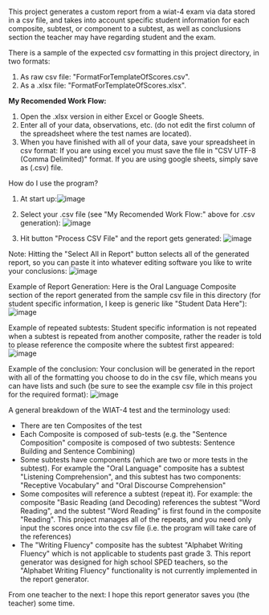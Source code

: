 This project generates a custom report from a wiat-4 exam via data stored in a csv file, and takes into account specific student information for each composite, subtest, or component to a subtest, as well as conclusions section the teacher may have regarding student and the exam.

There is a sample of the expected csv formatting in this project directory, in two formats:
1. As raw csv file: "FormatForTemplateOfScores.csv".
2. As a .xlsx file: "FormatForTemplateOfScores.xlsx".
   
**My Recomended Work Flow:**
1.  Open the .xlsx version in either Excel or Google Sheets.
2.   Enter all of your data, observations, etc. (do not edit the first column of the spreadsheet where the test names are located).
3.   When you have finished with all of your data, save your spreadsheet in csv format: If you are using excel you must save the file in "CSV UTF-8 (Comma Delimited)" format. If you are using google sheets, simply save as (.csv) file.   



How do I use the program?
1. At start up:![image](https://github.com/harleigh/react-wiat4CustomReportGenerator/assets/4912070/c3584d9b-89f6-497f-8f5b-76c9aab3ba05)

2. Select your .csv file (see "My Recomended Work Flow:" above for .csv generation): ![image](https://github.com/harleigh/react-wiat4CustomReportGenerator/assets/4912070/c635597f-dfb8-44e8-859e-ef07908b0b16)

3. Hit button "Process CSV File" and the report gets generated: ![image](https://github.com/harleigh/react-wiat4CustomReportGenerator/assets/4912070/549b3876-fa21-420a-82d9-8eec68001f3c)

Note: Hitting the "Select All in Report" button selects all of the generated report, so you can paste it into whatever editing software you like to write your conclusions:
![image](https://github.com/harleigh/react-wiat4CustomReportGenerator/assets/4912070/549cfba4-530e-4dcd-9f55-22ed1ff9c252)

Example of Report Generation: Here is the Oral Language Composite section of the report generated from the sample csv file in this directory (for student specific information, I keep is generic like "Student Data Here"):
![image](https://github.com/harleigh/react-wiat4CustomReportGenerator/assets/4912070/7912b5ba-3da3-4dc3-b8db-dc93723d9171)

Example of repeated subtests: Student specific information is not repeated when a subtest is repeated from another composite, rather the reader is told to please reference the composite where the subtest first appeared:![image](https://github.com/harleigh/react-wiat4CustomReportGenerator/assets/4912070/569b52d7-fb61-4faf-9c1c-366dbffe3a3c)

Example of the conclusion: Your conclusion will be generated in the report with all of the formatting you choose to do in the csv file, which means you can have lists and such (be sure to see the example csv file in this project for the required format): ![image](https://github.com/harleigh/react-wiat4CustomReportGenerator/assets/4912070/ac7c91b5-8acd-4d22-929e-95072a0cd663)


A general breakdown of the WIAT-4 test and the terminology used:
* There are ten Composites of the test
* Each Composite is composed of sub-tests (e.g. the "Sentence Composition" composite is composed of two subtests: Sentence Building and Sentence Combining)
* Some subtests have components (which are two or more tests in the subtest). For example the "Oral Language" composite has a subtest "Listening Comprehension", and this subtest has two components: "Receptive Vocabulary" and "Oral Discourse Comprehension"
* Some composites will reference a subtest (repeat it). For example: the composite "Basic Reading (and Decoding) references the subtest "Word Reading", and the subtest "Word Reading" is first found in  the composite "Reading". This project manages all of the repeats, and you need only input the scores once into the csv file (i.e. the program will take care of the references)
* The "Writing Fluency" composite has the subtest "Alphabet Writing Fluency" which is not applicable to students past grade 3. This report generator was designed for high school SPED teachers, so the  "Alphabet Writing Fluency" functionality is not currently implemented in the report generator.

From one teacher to the next: I hope this report generator saves you (the teacher) some time.


